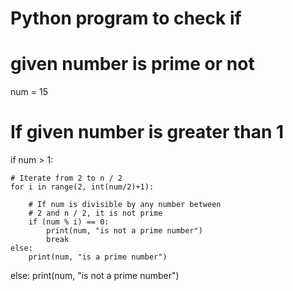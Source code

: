 # Python program to check if
# given number is prime or not
  
num = 15
  
# If given number is greater than 1
if num > 1:
  
    # Iterate from 2 to n / 2
    for i in range(2, int(num/2)+1):
  
        # If num is divisible by any number between
        # 2 and n / 2, it is not prime
        if (num % i) == 0:
            print(num, "is not a prime number")
            break
    else:
        print(num, "is a prime number")
  
else:
    print(num, "is not a prime number")
